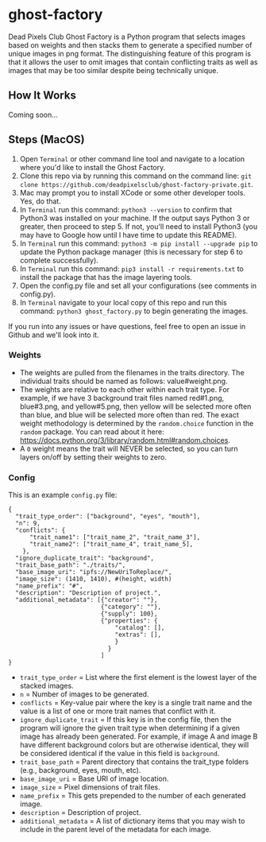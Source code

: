 # ghost-factory

Dead Pixels Club Ghost Factory is a Python program that selects images based on weights and then stacks them to generate a specified number of unique images in png format.  The distinguishing feature of this program is that it allows the user to omit images that contain conflicting traits as well as images that may be too similar despite being technically unique.

## How It Works

Coming soon...

## Steps (MacOS)

1. Open `Terminal` or other command line tool and navigate to a location where you'd like to install the Ghost Factory.
2. Clone this repo via by running this command on the command line:  `git clone https://github.com/deadpixelsclub/ghost-factory-private.git`.
3. Mac may prompt you to install XCode or some other developer tools.  Yes, do that. 
4. In `Terminal` run this command: `python3 --version` to confirm that Python3 was installed on your machine.  If the output says Python 3 or greater, then proceed to step 5.  If not, you'll need to install Python3 (you may have to Google how until I have time to update this README).
5. In `Terminal` run this command: `python3 -m pip install --upgrade pip` to update the Python package manager (this is necessary for step 6 to complete successfully).
6.  In `Terminal` run this command: `pip3 install -r requirements.txt` to install the package that has the image layering tools.
7. Open the config.py file and set all your configurations (see comments in config.py).
8. In `Terminal` navigate to your local copy of this repo and run this command: `python3 ghost_factory.py` to begin generating the images.

If you run into any issues or have questions, feel free to open an issue in Github and we'll look into it.


### Weights

- The weights are pulled from the filenames in the traits directory.  The individual traits should be named as follows:  value#weight.png.
- The weights are relative to each other within each trait type.  For example, if we have 3 background trait files named red#1.png, blue#3.png, and yellow#5.png, then yellow will be selected more often than blue, and blue will be selected more often than red.  The exact weight methodology is determined by the `random.choice` function in the `random` package.  You can read about it here:  https://docs.python.org/3/library/random.html#random.choices.
- A `0` weight means the trait will NEVER be selected, so you can turn layers on/off by setting their weights to zero.


### Config

This is an example `config.py` file:

```
{
  "trait_type_order": ["background", "eyes", "mouth"], 
  "n": 9, 
  "conflicts": { 
      "trait_name1": ["trait_name_2", "trait_name_3"],
      "trait_name2": ["trait_name_4", trait_name_5],
    },
  "ignore_duplicate_trait": "background",
  "trait_base_path": "./traits/",
  "base_image_uri": "ipfs://NewUriToReplace/", 
  "image_size": (1410, 1410), #(height, width)
  "name_prefix": "#", 
  "description": "Description of project.",
  "additional_metadata": [{"creator": ""},
                          {"category": ""},  
                          {"supply": 100},
                          {"properties": {
                              "catalog": [],
                              "extras": [],
                              }
                            }
                          ]
}
```

- `trait_type_order` = List where the first element is the lowest layer of the stacked images.
- `n` = Number of images to be generated.
- `conflicts` = Key-value pair where the key is a single trait name and the value is a list of one or more trait names that conflict with it.
- `ignore_duplicate_trait` = If this key is in the config file, then the program will ignore the given trait type when determining if a given image has already been generated.  For example, if image A and image B have different background colors but are otherwise identical, they will be considered identical if the value in this field is `background`.
- `trait_base_path` = Parent directory that contains the trait_type folders (e.g., background, eyes, mouth, etc).
- `base_image_uri` = Base URI of image location.
- `image_size` = Pixel dimensions of trait files.
- `name_prefix` = This gets prepended to the number of each generated image.
- `description` = Description of project.
- `additional_metadata` = A list of dictionary items that you may wish to include in the parent level of the metadata for each image.















